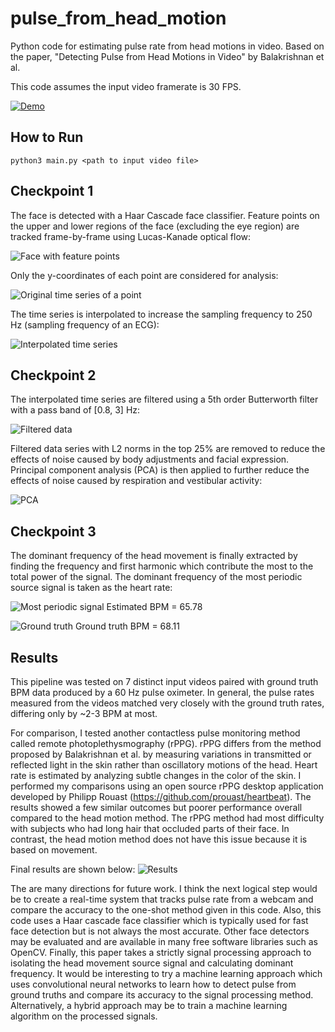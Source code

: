 # pulse_from_head_motion
Python code for estimating pulse rate from head motions in video.
Based on the paper, "Detecting Pulse from Head Motions in Video" by Balakrishnan et al.

This code assumes the input video framerate is 30 FPS.

[![Demo](https://img.youtube.com/vi/K__mn9tOIaw/0.jpg)](https://www.youtube.com/watch?v=K__mn9tOIaw)


## How to Run
`python3 main.py <path to input video file>`


## Checkpoint 1
The face is detected with a Haar Cascade face classifier. Feature points on the upper and lower regions of the face
(excluding the eye region) are tracked frame-by-frame using Lucas-Kanade optical flow:

![Face with feature points](images/face_with_feature_points.png)

Only the y-coordinates of each point are considered for analysis:

![Original time series of a point](images/original_time_series.png)

The time series is interpolated to increase the sampling frequency to 250 Hz (sampling frequency
of an ECG):

![Interpolated time series](images/interpolated_time_series.png)


## Checkpoint 2
The interpolated time series are filtered using a 5th order Butterworth filter with a pass band of
[0.8, 3] Hz:

![Filtered data](images/filtered_data.png)

Filtered data series with L2 norms in the top 25% are removed to reduce the effects of noise caused by
body adjustments and facial expression. Principal component analysis (PCA) is then applied to further reduce
the effects of noise caused by respiration and vestibular activity:

![PCA](images/principal_component.png)


## Checkpoint 3
The dominant frequency of the head movement is finally extracted by finding the frequency and first harmonic
which contribute the most to the total power of the signal. The dominant frequency of the most periodic
source signal is taken as the heart rate:

![Most periodic signal](images/most_periodic_signal.png)
Estimated BPM = 65.78

![Ground truth](images/ground_truth.png)
Ground truth BPM = 68.11


## Results
This pipeline was tested on 7 distinct input videos paired with ground truth BPM data produced by a 60 Hz pulse
oximeter. In general, the pulse rates measured from the videos matched very closely with the ground
truth rates, differing only by ~2-3 BPM at most.

For comparison, I tested another contactless pulse monitoring method called remote photoplethysmography (rPPG).
rPPG differs from the method proposed by Balakrishnan et al. by measuring variations in transmitted
or reflected light in the skin rather than oscillatory motions of the head. Heart rate is estimated
by analyzing subtle changes in the color of the skin. I performed my comparisons using an open source
rPPG desktop application developed by Philipp Rouast (https://github.com/prouast/heartbeat). The results
showed a few similar outcomes but poorer performance overall compared to the head motion method. The
rPPG method had most difficulty with subjects who had long hair that occluded parts of their face.
In contrast, the head motion method does not have this issue because it is based on movement.

Final results are shown below:
![Results](images/results.png)

The are many directions for future work. I think the next logical step would be to create a real-time system that tracks pulse rate from a webcam and compare the accuracy to the one-shot method given in this code. Also, this code uses a Haar cascade face classifier which is typically used for fast face detection but is not always the most accurate. Other face detectors may be evaluated and are available in many free software libraries such as OpenCV. Finally, this paper takes a strictly signal processing approach to isolating the head movement source signal and calculating dominant frequency. It would be interesting to try a machine learning approach which uses convolutional neural networks to learn how to detect pulse from ground truths and compare its accuracy to the signal processing method. Alternatively, a hybrid approach may be to train a machine learning algorithm on the processed signals.
